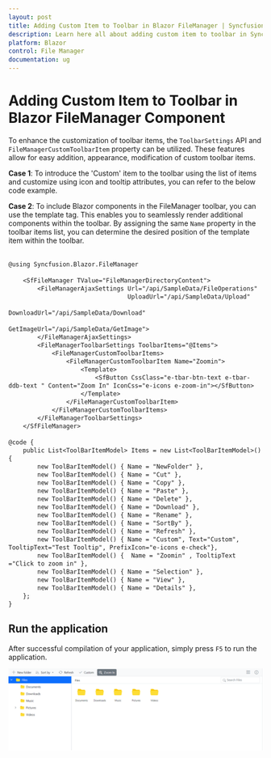 ```yaml
---
layout: post
title: Adding Custom Item to Toolbar in Blazor FileManager | Syncfusion
description: Learn here all about adding custom item to toolbar in Syncfusion Blazor FileManager component and more.
platform: Blazor
control: File Manager
documentation: ug
---
```


# Adding Custom Item to Toolbar in Blazor FileManager Component

To enhance the customization of toolbar items, the `ToolbarSettings` API and `FileManagerCustomToolbarItem` property can be utilized. These features allow for easy addition, appearance, modification of custom toolbar items.

**Case 1**: To introduce the 'Custom' item to the toolbar using the list of items and customize using icon and tooltip attributes, you can refer to the below code example.

**Case 2**: To include Blazor components in the FileManager toolbar, you can use the template tag. This enables you to seamlessly render additional components within the toolbar. By assigning the same `Name` property in the toolbar items list, you can determine the desired position of the template item within the toolbar.

```cshtml

@using Syncfusion.Blazor.FileManager

    <SfFileManager TValue="FileManagerDirectoryContent">
        <FileManagerAjaxSettings Url="/api/SampleData/FileOperations"
                                 UploadUrl="/api/SampleData/Upload"
                                 DownloadUrl="/api/SampleData/Download"
                                 GetImageUrl="/api/SampleData/GetImage">
        </FileManagerAjaxSettings>
        <FileManagerToolbarSettings ToolbarItems="@Items"> 
            <FileManagerCustomToolbarItems> 
                <FileManagerCustomToolbarItem Name="Zoomin">
                    <Template>
                        <SfButton CssClass="e-tbar-btn-text e-tbar-ddb-text " Content="Zoom In" IconCss="e-icons e-zoom-in"></SfButton>
                    </Template>
                </FileManagerCustomToolbarItem>
            </FileManagerCustomToolbarItems> 
        </FileManagerToolbarSettings>
    </SfFileManager>

@code {
    public List<ToolBarItemModel> Items = new List<ToolBarItemModel>(){
        new ToolBarItemModel() { Name = "NewFolder" },
        new ToolBarItemModel() { Name = "Cut" },
        new ToolBarItemModel() { Name = "Copy" },
        new ToolBarItemModel() { Name = "Paste" },
        new ToolBarItemModel() { Name = "Delete" },
        new ToolBarItemModel() { Name = "Download" },
        new ToolBarItemModel() { Name = "Rename" },
        new ToolBarItemModel() { Name = "SortBy" },
        new ToolBarItemModel() { Name = "Refresh" },
        new ToolBarItemModel() { Name = "Custom", Text="Custom", TooltipText="Test Tooltip", PrefixIcon="e-icons e-check"},
        new ToolBarItemModel() {  Name = "Zoomin" , TooltipText ="Click to zoom in" },
        new ToolBarItemModel() { Name = "Selection" },
        new ToolBarItemModel() { Name = "View" },
        new ToolBarItemModel() { Name = "Details" },
    };
}

```

## Run the application

After successful compilation of your application, simply press `F5` to run the application.



![Blazor FileManger displays Custom Item in Toolbar](../images/blazor-filemanager-custom-item-in-toolbar.png)
